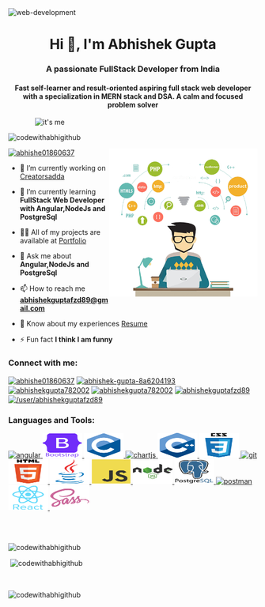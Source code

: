 <img src="https://propulsive.in/assets/img/service-icon/development-process.gif" alt="web-development" />
<h1 align="center">Hi 👋, I'm Abhishek Gupta</h1>
<h3 align="center">A passionate FullStack Developer from India</h3>
<h4 align="center">Fast self-learner and result-oriented aspiring full stack web developer with a specialization in MERN stack and DSA. A calm and focused problem solver</h4>
<img align="right" width="450" src="https://seotactica.com/wp-content/uploads/2020/03/expert-developers.gif" alt="it's me" />
<br/>
<p align="left"> <img src="https://komarev.com/ghpvc/?username=codewithabhigithub&label=Profile%20views&color=0e75b6&style=flat" alt="codewithabhigithub" /> </p>
<img width="300px" align="right" src="pngwing.com.png">
<p align="left"> <a href="https://twitter.com/abhishe01860637" target="blank"><img src="https://img.shields.io/twitter/follow/abhishe01860637?logo=twitter&style=for-the-badge" alt="abhishe01860637" /></a> </p>

- 🔭 I’m currently working on [Creatorsadda](https://creatorsadda.com/)

- 🌱 I’m currently learning **FullStack Web Developer with Angular,NodeJs and PostgreSql**

- 👨‍💻 All of my projects are available at [Portfolio](https://codewithabhi.online/)

- 💬 Ask me about **Angular,NodeJs and PostgreSql**

- 📫 How to reach me **abhishekguptafzd89@gmail.com**

- 📄 Know about my experiences [Resume](https://drive.google.com/file/d/1biPfo76jA7mQQegcWLx1UqLgLsO6n2yA/view?usp=sharing)

- ⚡ Fun fact **I think I am funny**

<h3 align="left">Connect with me:</h3>
<p align="left">
<a href="https://twitter.com/abhishe01860637" target="blank"><img align="center" src="https://raw.githubusercontent.com/rahuldkjain/github-profile-readme-generator/master/src/images/icons/Social/twitter.svg" alt="abhishe01860637" height="30" width="80" /></a>
<a href="https://linkedin.com/in/abhishek-gupta-8a6204193" target="blank"><img align="center" src="https://raw.githubusercontent.com/rahuldkjain/github-profile-readme-generator/master/src/images/icons/Social/linked-in-alt.svg" alt="abhishek-gupta-8a6204193" height="30" width="80" /></a>
<a href="https://fb.com/abhishekgupta782002" target="blank"><img align="center" src="https://raw.githubusercontent.com/rahuldkjain/github-profile-readme-generator/master/src/images/icons/Social/facebook.svg" alt="abhishekgupta782002" height="30" width="80" /></a>
<a href="https://instagram.com/abhishekgupta782002" target="blank"><img align="center" src="https://raw.githubusercontent.com/rahuldkjain/github-profile-readme-generator/master/src/images/icons/Social/instagram.svg" alt="abhishekgupta782002" height="30" width="80" /></a>
<a href="https://www.leetcode.com/abhishekguptafzd89" target="blank"><img align="center" src="https://raw.githubusercontent.com/rahuldkjain/github-profile-readme-generator/master/src/images/icons/Social/leet-code.svg" alt="abhishekguptafzd89" height="30" width="80" /></a>
<a href="https://auth.geeksforgeeks.org/user//user/abhishekguptafzd89" target="blank"><img align="center" src="https://raw.githubusercontent.com/rahuldkjain/github-profile-readme-generator/master/src/images/icons/Social/geeks-for-geeks.svg" alt="/user/abhishekguptafzd89" height="30" width="80" /></a>
</p>

<h3 align="left">Languages and Tools:</h3>
<p align="left"> <a href="https://angular.io" target="_blank" rel="noreferrer"> 
<img src="https://angular.io/assets/images/logos/angular/angular.svg" alt="angular" width="80" height="50"/> </a> <a href="https://getbootstrap.com" target="_blank" rel="noreferrer"> 
<img src="https://raw.githubusercontent.com/devicons/devicon/master/icons/bootstrap/bootstrap-plain-wordmark.svg" alt="bootstrap" width="80" height="50"/> </a> <a href="https://www.cprogramming.com/" target="_blank" rel="noreferrer"> 
<img src="https://raw.githubusercontent.com/devicons/devicon/master/icons/c/c-original.svg" alt="c" width="80" height="50"/> </a> <a href="https://www.chartjs.org" target="_blank" rel="noreferrer"> 
<img src="https://www.chartjs.org/media/logo-title.svg" alt="chartjs" width="80" height="50"/> </a> <a href="https://www.w3schools.com/cpp/" target="_blank" rel="noreferrer"> 
<img src="https://raw.githubusercontent.com/devicons/devicon/master/icons/cplusplus/cplusplus-original.svg" alt="cplusplus" width="80" height="50"/> </a> <a href="https://www.w3schools.com/css/" target="_blank" rel="noreferrer"> 
<img src="https://raw.githubusercontent.com/devicons/devicon/master/icons/css3/css3-original-wordmark.svg" alt="css3" width="80" height="50"/> </a> <a href="https://git-scm.com/" target="_blank" rel="noreferrer"> <img src="https://www.vectorlogo.zone/logos/git-scm/git-scm-icon.svg" alt="git" width="80" height="50"/> </a> <a href="https://www.w3.org/html/" target="_blank" rel="noreferrer"> 
<img src="https://raw.githubusercontent.com/devicons/devicon/master/icons/html5/html5-original-wordmark.svg" alt="html5" width="80" height="50"/> </a> <a href="https://www.java.com" target="_blank" rel="noreferrer"> <img src="https://raw.githubusercontent.com/devicons/devicon/master/icons/java/java-original.svg" alt="java" width="80" height="50"/> </a> <a href="https://developer.mozilla.org/en-US/docs/Web/JavaScript" target="_blank" rel="noreferrer"> <img src="https://raw.githubusercontent.com/devicons/devicon/master/icons/javascript/javascript-original.svg" alt="javascript" width="80" height="50"/> </a> <a href="https://nodejs.org" target="_blank" rel="noreferrer"> <img src="https://raw.githubusercontent.com/devicons/devicon/master/icons/nodejs/nodejs-original-wordmark.svg" alt="nodejs" width="80" height="50"/> </a> <a href="https://www.postgresql.org" target="_blank" rel="noreferrer"> <img src="https://raw.githubusercontent.com/devicons/devicon/master/icons/postgresql/postgresql-original-wordmark.svg" alt="postgresql" width="80" height="50"/> </a> <a href="https://postman.com" target="_blank" rel="noreferrer"> <img src="https://www.vectorlogo.zone/logos/getpostman/getpostman-icon.svg" alt="postman" width="70" height="50"/> </a> <a href="https://reactjs.org/" target="_blank" rel="noreferrer"> <img src="https://raw.githubusercontent.com/devicons/devicon/master/icons/react/react-original-wordmark.svg" alt="react" width="80" height="50"/> </a> <a href="https://sass-lang.com" target="_blank" rel="noreferrer"> <img src="https://raw.githubusercontent.com/devicons/devicon/master/icons/sass/sass-original.svg" alt="sass" width="80" height="50"/> </a> </p>
<br/><br/>
<p><img align="center" width="1500px" height="180px" src="https://github-readme-stats.vercel.app/api/top-langs?username=codewithabhigithub&show_icons=true&locale=en&layout=compact" alt="codewithabhigithub" /></p>

<p>&nbsp;<img align="center" width="1500px" height="180px" src="https://github-readme-stats.vercel.app/api?username=codewithabhigithub&show_icons=true&locale=en" alt="codewithabhigithub" /></p>
<br/>
<p><img align="center" width="1500px" height="180px" src="https://github-readme-streak-stats.herokuapp.com/?user=codewithabhigithub&" alt="codewithabhigithub" /></p>

